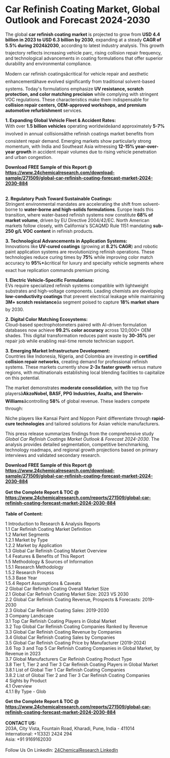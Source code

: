 <h1>Car Refinish Coating Market, Global Outlook and Forecast 2024-2030</h1><p>The global <strong>car refinish coating market</strong> is projected to grow from <strong>USD 4.4 billion in 2023 to USD 6.3 billion by 2030</strong>, expanding at a steady <strong>CAGR of 5.5% during 2024â2030</strong>, according to latest industry analysis. This growth trajectory reflects increasing vehicle parc, rising collision repair frequency, and technological advancements in coating formulations that offer superior durability and environmental compliance.</p><p>Modern car refinish coatingsâcritical for vehicle repair and aesthetic enhancementâhave evolved significantly from traditional solvent-based systems. Today's formulations emphasize <strong>UV resistance, scratch protection, and color matching precision</strong> while complying with stringent VOC regulations. These characteristics make them indispensable for <strong>collision repair centers, OEM-approved workshops, and premium automotive refurbishment</strong> services.</p><p><strong>1. Expanding Global Vehicle Fleet &amp; Accident Rates:</strong><br>
With over <strong>1.5 billion vehicles</strong> operating worldwideâand approximately <strong>5-7%</strong> involved in annual collisionsâthe refinish coatings market benefits from consistent repair demand. Emerging markets show particularly strong momentum, with India and Southeast Asia witnessing <strong>12-15% year-over-year growth</strong> in accident repair volumes due to rising vehicle penetration and urban congestion.</p><div><b>Download FREE Sample of this Report @ 
            <a href="https://www.24chemicalresearch.com/download-sample/271509/global-car-refinish-coating-forecast-market-2024-2030-884">
            https://www.24chemicalresearch.com/download-sample/271509/global-car-refinish-coating-forecast-market-2024-2030-884</a></b></div><br><p><strong>2. Regulatory Push Toward Sustainable Coatings:</strong><br>
Stringent environmental mandates are accelerating the shift from solvent-borne to <strong>water-borne and high-solids formulations</strong>. Europe leads this transition, where water-based refinish systems now constitute <strong>68% of market volume</strong>, driven by EU Directive 2004/42/EC. North American markets follow closely, with California's SCAQMD Rule 1151 mandating <strong>sub-250 g/L VOC content</strong> in refinish products.</p><p><strong>3. Technological Advancements in Application Systems:</strong><br>
Innovations like <strong>UV-cured coatings</strong> (growing at <strong>8.2% CAGR</strong>) and robotic paint application systems are revolutionizing refinish operations. These technologies reduce curing times by <strong>75%</strong> while improving color match accuracy to <strong>95%+</strong>âcritical for luxury and specialty vehicle segments where exact hue replication commands premium pricing.</p><p><strong>1. Electric Vehicle-Specific Formulations:</strong><br>
EVs require specialized refinish systems compatible with lightweight substrates and high-voltage components. Leading chemists are developing <strong>low-conductivity coatings</strong> that prevent electrical leakage while maintaining <strong>3M+ scratch resistance</strong>âa segment poised to capture <strong>18% market share</strong> by 2030.</p><p><strong>2. Digital Color Matching Ecosystems:</strong><br>
Cloud-based spectrophotometers paired with AI-driven formulation databases now achieve <strong>99.2% color accuracy</strong> across 120,000+ OEM shades. This digital transformation reduces paint waste by <strong>30-35%</strong> per repair job while enabling real-time remote technician support.</p><p><strong>3. Emerging Market Infrastructure Development:</strong><br>
Countries like Indonesia, Nigeria, and Colombia are investing in <strong>certified collision repair networks</strong>, creating demand for professional refinish systems. These markets currently show <strong>2-3x faster growth</strong> versus mature regions, with multinationals establishing local blending facilities to capitalize on this potential.</p><p>The market demonstrates <strong>moderate consolidation</strong>, with the top five playersâ<strong>AkzoNobel, BASF, PPG Industries, Axalta, and Sherwin-Williams</strong>âcontrolling <strong>58%</strong> of global revenue. These leaders compete through:</p><p>Niche players like Kansai Paint and Nippon Paint differentiate through <strong>rapid-cure technologies</strong> and tailored solutions for Asian vehicle manufacturers.</p><p>This press release summarizes findings from the comprehensive study <em>Global Car Refinish Coatings Market Outlook &amp; Forecast 2024-2030</em>. The analysis provides detailed segmentation, competitive benchmarking, technology roadmaps, and regional growth projections based on primary interviews and validated secondary research.</p><div><b>Download FREE Sample of this Report @ 
            <a href="https://www.24chemicalresearch.com/download-sample/271509/global-car-refinish-coating-forecast-market-2024-2030-884">
            https://www.24chemicalresearch.com/download-sample/271509/global-car-refinish-coating-forecast-market-2024-2030-884</a></b></div><br><div><b>Get the Complete Report & TOC @ 
            <a href="https://www.24chemicalresearch.com/reports/271509/global-car-refinish-coating-forecast-market-2024-2030-884">
            https://www.24chemicalresearch.com/reports/271509/global-car-refinish-coating-forecast-market-2024-2030-884</a></b></div><br>
            <b>Table of Content:</b><p>1 Introduction to Research & Analysis Reports<br />
    1.1 Car Refinish Coating Market Definition<br />
    1.2 Market Segments<br />
        1.2.1 Market by Type<br />
        1.2.2 Market by Application<br />
    1.3 Global Car Refinish Coating Market Overview<br />
    1.4 Features & Benefits of This Report<br />
    1.5 Methodology & Sources of Information<br />
        1.5.1 Research Methodology<br />
        1.5.2 Research Process<br />
        1.5.3 Base Year<br />
        1.5.4 Report Assumptions & Caveats<br />
2 Global Car Refinish Coating Overall Market Size<br />
    2.1 Global Car Refinish Coating Market Size: 2023 VS 2030<br />
    2.2 Global Car Refinish Coating Revenue, Prospects & Forecasts: 2019-2030<br />
    2.3 Global Car Refinish Coating Sales: 2019-2030<br />
3 Company Landscape<br />
    3.1 Top Car Refinish Coating Players in Global Market<br />
    3.2 Top Global Car Refinish Coating Companies Ranked by Revenue<br />
    3.3 Global Car Refinish Coating Revenue by Companies<br />
    3.4 Global Car Refinish Coating Sales by Companies<br />
    3.5 Global Car Refinish Coating Price by Manufacturer (2019-2024)<br />
    3.6 Top 3 and Top 5 Car Refinish Coating Companies in Global Market, by Revenue in 2023<br />
    3.7 Global Manufacturers Car Refinish Coating Product Type<br />
    3.8 Tier 1, Tier 2 and Tier 3 Car Refinish Coating Players in Global Market<br />
        3.8.1 List of Global Tier 1 Car Refinish Coating Companies<br />
        3.8.2 List of Global Tier 2 and Tier 3 Car Refinish Coating Companies<br />
4 Sights by Product<br />
    4.1 Overview<br />
        4.1.1 By Type - Glob</p><div><b>Get the Complete Report & TOC @ 
            <a href="https://www.24chemicalresearch.com/reports/271509/global-car-refinish-coating-forecast-market-2024-2030-884">
            https://www.24chemicalresearch.com/reports/271509/global-car-refinish-coating-forecast-market-2024-2030-884</a></b></div><br><b>CONTACT US:</b><br>
            203A, City Vista, Fountain Road, Kharadi, Pune, India - 411014<br>
            International: +1(332) 2424 294<br>
            Asia: +91 9169162030 <br><br>
            Follow Us On LinkedIn: <a href="https://www.linkedin.com/company/24chemicalresearch/">24ChemicalResearch LinkedIn</a>